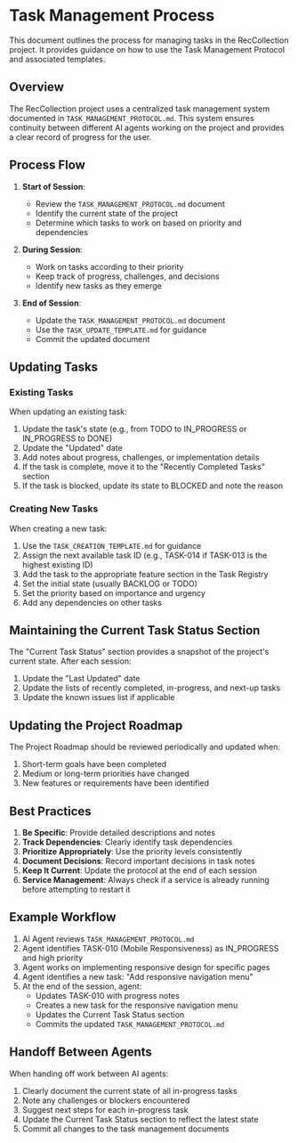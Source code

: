 # Task Management Process

This document outlines the process for managing tasks in the RecCollection project. It provides guidance on how to use the Task Management Protocol and associated templates.

## Overview

The RecCollection project uses a centralized task management system documented in `TASK_MANAGEMENT_PROTOCOL.md`. This system ensures continuity between different AI agents working on the project and provides a clear record of progress for the user.

## Process Flow

1. **Start of Session**:

   - Review the `TASK_MANAGEMENT_PROTOCOL.md` document
   - Identify the current state of the project
   - Determine which tasks to work on based on priority and dependencies

2. **During Session**:

   - Work on tasks according to their priority
   - Keep track of progress, challenges, and decisions
   - Identify new tasks as they emerge

3. **End of Session**:
   - Update the `TASK_MANAGEMENT_PROTOCOL.md` document
   - Use the `TASK_UPDATE_TEMPLATE.md` for guidance
   - Commit the updated document

## Updating Tasks

### Existing Tasks

When updating an existing task:

1. Update the task's state (e.g., from TODO to IN_PROGRESS or IN_PROGRESS to DONE)
2. Update the "Updated" date
3. Add notes about progress, challenges, or implementation details
4. If the task is complete, move it to the "Recently Completed Tasks" section
5. If the task is blocked, update its state to BLOCKED and note the reason

### Creating New Tasks

When creating a new task:

1. Use the `TASK_CREATION_TEMPLATE.md` for guidance
2. Assign the next available task ID (e.g., TASK-014 if TASK-013 is the highest existing ID)
3. Add the task to the appropriate feature section in the Task Registry
4. Set the initial state (usually BACKLOG or TODO)
5. Set the priority based on importance and urgency
6. Add any dependencies on other tasks

## Maintaining the Current Task Status Section

The "Current Task Status" section provides a snapshot of the project's current state. After each session:

1. Update the "Last Updated" date
2. Update the lists of recently completed, in-progress, and next-up tasks
3. Update the known issues list if applicable

## Updating the Project Roadmap

The Project Roadmap should be reviewed periodically and updated when:

1. Short-term goals have been completed
2. Medium or long-term priorities have changed
3. New features or requirements have been identified

## Best Practices

1. **Be Specific**: Provide detailed descriptions and notes
2. **Track Dependencies**: Clearly identify task dependencies
3. **Prioritize Appropriately**: Use the priority levels consistently
4. **Document Decisions**: Record important decisions in task notes
5. **Keep It Current**: Update the protocol at the end of each session
6. **Service Management**: Always check if a service is already running before attempting to restart it

## Example Workflow

1. AI Agent reviews `TASK_MANAGEMENT_PROTOCOL.md`
2. Agent identifies TASK-010 (Mobile Responsiveness) as IN_PROGRESS and high priority
3. Agent works on implementing responsive design for specific pages
4. Agent identifies a new task: "Add responsive navigation menu"
5. At the end of the session, agent:
   - Updates TASK-010 with progress notes
   - Creates a new task for the responsive navigation menu
   - Updates the Current Task Status section
   - Commits the updated `TASK_MANAGEMENT_PROTOCOL.md`

## Handoff Between Agents

When handing off work between AI agents:

1. Clearly document the current state of all in-progress tasks
2. Note any challenges or blockers encountered
3. Suggest next steps for each in-progress task
4. Update the Current Task Status section to reflect the latest state
5. Commit all changes to the task management documents
